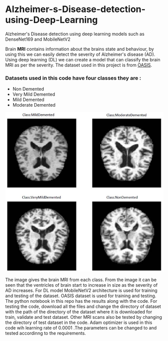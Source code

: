 # Alzheimer-s-Disease-detection-using-Deep-Learning
Alzheimer's Disease detection using deep learning models such as DenseNet169 and MobileNetV2

Brain **MRI** contains information about the brains state and behaviour, by using this we can easily detect the severity of Alzheimer's disease (AD). 
Using deep learning (DL) we can create a model that can classify the brain MRI as per the severity. The dataset used in this project is from [OASIS](https://www.kaggle.com/datasets/ninadaithal/imagesoasis).
### Datasets used in this code have four classes they are : 
- Non Demented
- Very Mild Demented
- Mild Demented
- Moderate Demented

![Brain MRI indicating severity of AD. Top row images from left: Mild Demented, Moderate demented. Bottom row from left Very Mild Demented, Non Demented](https://github.com/spearpx/Alzheimer-s-Disease-detection-using-HOG-and-SVM-/blob/main/brainMRIclasses.jpg?raw=true)

The image gives the brain MRI from each class. From the image it can be seen that the ventricles of brain start to increase in size as the severity of AD increases.
For DL model MobileNetV2 architecture is used for training and testing of the dataset. OASIS dataset is used for training and testing. The python notebook in this repo has the results along with the code. 
For testing the code, download all the files and change the directory of dataset with the path of the directory of the dataset where it is downloaded for train, validate and test dataset. Other MRI scans also be tested by changing
the directory of test dataset in the code. Adam optimizer is used in this code wih learning rate of 0.0001 .The parameters can be changed to and tested accordinng to the requirements. 

